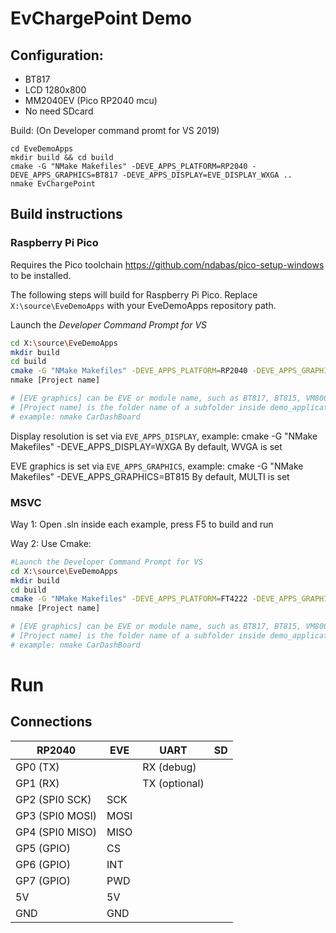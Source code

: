 # EvChargePoint Demo 

## Configuration:
- BT817
- LCD 1280x800
- MM2040EV (Pico RP2040 mcu)
- No need SDcard

Build: (On Developer command promt for VS 2019)
```
cd EveDemoApps
mkdir build && cd build
cmake -G "NMake Makefiles" -DEVE_APPS_PLATFORM=RP2040 -DEVE_APPS_GRAPHICS=BT817 -DEVE_APPS_DISPLAY=EVE_DISPLAY_WXGA ..
nmake EvChargePoint
```

## Build instructions
### Raspberry Pi Pico
Requires the Pico toolchain https://github.com/ndabas/pico-setup-windows to be installed.

The following steps will build for Raspberry Pi Pico.
Replace `X:\source\EveDemoApps` with your EveDemoApps repository path.

Launch the *Developer Command Prompt for VS*
```sh
cd X:\source\EveDemoApps
mkdir build
cd build
cmake -G "NMake Makefiles" -DEVE_APPS_PLATFORM=RP2040 -DEVE_APPS_GRAPHICS=[EVE graphics] ..
nmake [Project name]

# [EVE graphics] can be EVE or module name, such as BT817, BT815, VM800B35A_BK ...
# [Project name] is the folder name of a subfolder inside demo_application
# example: nmake CarDashBoard
```

Display resolution is set via `EVE_APPS_DISPLAY`, example: cmake -G "NMake Makefiles"  -DEVE_APPS_DISPLAY=WXGA
By default, WVGA is set

EVE graphics is set via `EVE_APPS_GRAPHICS`, example: cmake -G "NMake Makefiles"  -DEVE_APPS_GRAPHICS=BT815
By default, MULTI is set

### MSVC
Way 1: Open .sln inside each example, press F5 to build and run

Way 2: Use Cmake:
```sh
#Launch the Developer Command Prompt for VS
cd X:\source\EveDemoApps
mkdir build
cd build
cmake -G "NMake Makefiles" -DEVE_APPS_PLATFORM=FT4222 -DEVE_APPS_GRAPHICS=[EVE graphics] ..
nmake [Project name]

# [EVE graphics] can be EVE or module name, such as BT817, BT815, VM800B35A_BK ...
# [Project name] is the folder name of a subfolder inside demo_application
# example: nmake CarDashBoard
```

# Run

## Connections

| RP2040 | EVE | UART | SD |
| --- | --- | --- | --- |
| GP0 (TX) | | RX (debug) | |
| GP1 (RX) | | TX (optional) | |
| GP2 (SPI0 SCK) | SCK | | |
| GP3 (SPI0 MOSI) | MOSI | | |
| GP4 (SPI0 MISO) | MISO | | |
| GP5 (GPIO) | CS | | |
| GP6 (GPIO) | INT | | |
| GP7 (GPIO) | PWD | | |
| 5V | 5V | | |
| GND | GND | | |
